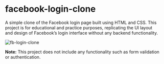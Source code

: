 # facebook-login-clone
A simple clone of the Facebook login page built using HTML and CSS. This project is for educational and practice purposes, replicating the UI layout and design of Facebook’s login interface without any backend functionality.


![fb-login-clone](https://github.com/user-attachments/assets/e7e64d2b-acb3-4a1b-9918-329084f04d2d)


**Note:** This project does not include any functionality such as form validation or authentication.
